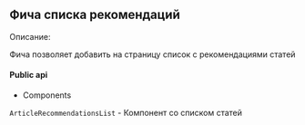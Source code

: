 ## Фича списка рекомендаций

Описание:

Фича позволяет добавить на страницу список с рекомендациями статей

#### Public api

- Components

`ArticleRecommendationsList` - Компонент со списком статей